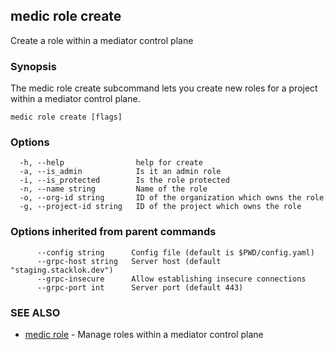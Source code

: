 ## medic role create

Create a role within a mediator control plane

### Synopsis

The medic role create subcommand lets you create new roles for a project
within a mediator control plane.

```
medic role create [flags]
```

### Options

```
  -h, --help                help for create
  -a, --is_admin            Is it an admin role
  -i, --is_protected        Is the role protected
  -n, --name string         Name of the role
  -o, --org-id string       ID of the organization which owns the role
  -g, --project-id string   ID of the project which owns the role
```

### Options inherited from parent commands

```
      --config string      Config file (default is $PWD/config.yaml)
      --grpc-host string   Server host (default "staging.stacklok.dev")
      --grpc-insecure      Allow establishing insecure connections
      --grpc-port int      Server port (default 443)
```

### SEE ALSO

* [medic role](medic_role.md)	 - Manage roles within a mediator control plane

